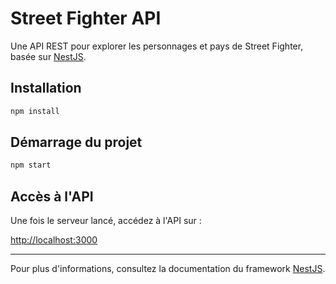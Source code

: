 # Street Fighter API

Une API REST pour explorer les personnages et pays de Street Fighter, basée sur [NestJS](https://nestjs.com/).

## Installation

```bash
npm install
```

## Démarrage du projet

```bash
npm start
```

## Accès à l'API

Une fois le serveur lancé, accédez à l'API sur :

[http://localhost:3000](http://localhost:3000)

---

Pour plus d'informations, consultez la documentation du framework [NestJS](https://docs.nestjs.com/).
